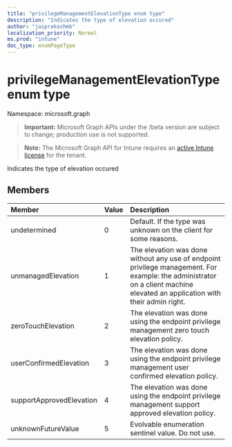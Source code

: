 ```yaml
---
title: "privilegeManagementElevationType enum type"
description: "Indicates the type of elevation occured"
author: "jaiprakashmb"
localization_priority: Normal
ms.prod: "intune"
doc_type: enumPageType
---
```


# privilegeManagementElevationType enum type

Namespace: microsoft.graph

> **Important:** Microsoft Graph APIs under the /beta version are subject to change; production use is not supported.

> **Note:** The Microsoft Graph API for Intune requires an [active Intune license](https://go.microsoft.com/fwlink/?linkid=839381) for the tenant.

Indicates the type of elevation occured

## Members
|Member|Value|Description|
|:---|:---|:---|
|undetermined|0|Default. If the type was unknown on the client for some reasons.|
|unmanagedElevation|1|The elevation was done without any use of endpoint privilege management. For example: the administrator on a client machine elevated an application with their admin right.|
|zeroTouchElevation|2|The elevation was done using the endpoint privilege management zero touch elevation policy.|
|userConfirmedElevation|3|The elevation was done using the endpoint privilege management user confirmed elevation policy.|
|supportApprovedElevation|4|The elevation was done using the endpoint privilege management support approved elevation policy.|
|unknownFutureValue|5|Evolvable enumeration sentinel value. Do not use.|
